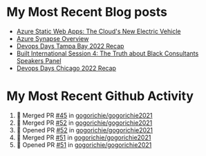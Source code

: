 # My Most Recent Blog posts
<!-- BLOG-POST-LIST:START -->
- [Azure Static Web Apps: The Cloud&#39;s New Electric Vehicle](https://www.gogorichie.com/blog/microsoft/azurespringcleaning2023/)
- [Azure Synapse Overview](https://www.gogorichie.com/blog/microsoft/azure-synapse-overview/)
- [Devops Days Tampa Bay 2022 Recap](https://www.gogorichie.com/blog/devopsdaystampabay2022recap/)
- [Built International Session 4: The Truth about Black Consultants Speakers Panel](https://www.gogorichie.com/blog/built-speakers-panel-appearance/)
- [Devops Days Chicago 2022 Recap](https://www.gogorichie.com/blog/devopsdayschicago2022recap/)
<!-- BLOG-POST-LIST:END -->


# My Most Recent Github Activity
<!--START_SECTION:activity-->
1. 🎉 Merged PR [#45](https://github.com/gogorichie/gogorichie2021/pull/45) in [gogorichie/gogorichie2021](https://github.com/gogorichie/gogorichie2021)
2. 🎉 Merged PR [#52](https://github.com/gogorichie/gogorichie2021/pull/52) in [gogorichie/gogorichie2021](https://github.com/gogorichie/gogorichie2021)
3. 💪 Opened PR [#52](https://github.com/gogorichie/gogorichie2021/pull/52) in [gogorichie/gogorichie2021](https://github.com/gogorichie/gogorichie2021)
4. 🎉 Merged PR [#51](https://github.com/gogorichie/gogorichie2021/pull/51) in [gogorichie/gogorichie2021](https://github.com/gogorichie/gogorichie2021)
5. 💪 Opened PR [#51](https://github.com/gogorichie/gogorichie2021/pull/51) in [gogorichie/gogorichie2021](https://github.com/gogorichie/gogorichie2021)
<!--END_SECTION:activity-->

